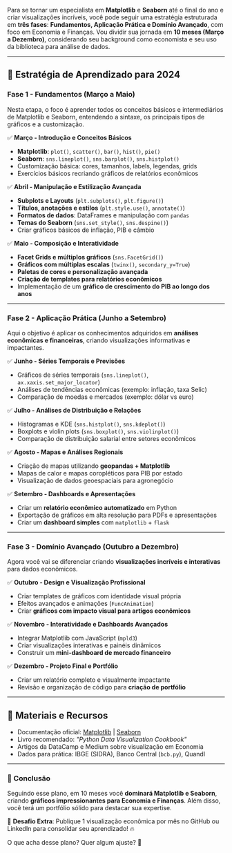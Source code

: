 Para se tornar um especialista em **Matplotlib** e **Seaborn** até o final do ano e criar visualizações incríveis, você pode seguir uma estratégia estruturada em **três fases**: **Fundamentos, Aplicação Prática e Domínio Avançado**, com foco em Economia e Finanças. Vou dividir sua jornada em **10 meses (Março a Dezembro)**, considerando seu background como economista e seu uso da biblioteca para análise de dados.

---

## 📌 **Estratégia de Aprendizado para 2024**

### **Fase 1 - Fundamentos (Março a Maio)**
Nesta etapa, o foco é aprender todos os conceitos básicos e intermediários de Matplotlib e Seaborn, entendendo a sintaxe, os principais tipos de gráficos e a customização.

✅ **Março - Introdução e Conceitos Básicos**
- **Matplotlib**: `plot()`, `scatter()`, `bar()`, `hist()`, `pie()`
- **Seaborn**: `sns.lineplot()`, `sns.barplot()`, `sns.histplot()`
- Customização básica: cores, tamanhos, labels, legendas, grids
- Exercícios básicos recriando gráficos de relatórios econômicos

✅ **Abril - Manipulação e Estilização Avançada**
- **Subplots e Layouts** (`plt.subplots()`, `plt.figure()`)
- **Títulos, anotações e estilos** (`plt.style.use()`, `annotate()`)
- **Formatos de dados**: DataFrames e manipulação com `pandas`
- **Temas do Seaborn** (`sns.set_style()`, `sns.despine()`)
- Criar gráficos básicos de inflação, PIB e câmbio

✅ **Maio - Composição e Interatividade**
- **Facet Grids e múltiplos gráficos** (`sns.FacetGrid()`)
- **Gráficos com múltiplas escalas** (`twinx()`, `secondary_y=True`)
- **Paletas de cores e personalização avançada**
- **Criação de templates para relatórios econômicos**
- Implementação de um **gráfico de crescimento do PIB ao longo dos anos**

---

### **Fase 2 - Aplicação Prática (Junho a Setembro)**
Aqui o objetivo é aplicar os conhecimentos adquiridos em **análises econômicas e financeiras**, criando visualizações informativas e impactantes.

✅ **Junho - Séries Temporais e Previsões**
- Gráficos de séries temporais (`sns.lineplot()`, `ax.xaxis.set_major_locator`)
- Análises de tendências econômicas (exemplo: inflação, taxa Selic)
- Comparação de moedas e mercados (exemplo: dólar vs euro)

✅ **Julho - Análises de Distribuição e Relações**
- Histogramas e KDE (`sns.histplot()`, `sns.kdeplot()`)
- Boxplots e violin plots (`sns.boxplot()`, `sns.violinplot()`)
- Comparação de distribuição salarial entre setores econômicos

✅ **Agosto - Mapas e Análises Regionais**
- Criação de mapas utilizando **geopandas + Matplotlib**
- Mapas de calor e mapas coropléticos para PIB por estado
- Visualização de dados geoespaciais para agronegócio

✅ **Setembro - Dashboards e Apresentações**
- Criar um **relatório econômico automatizado** em Python
- Exportação de gráficos em alta resolução para PDFs e apresentações
- Criar um **dashboard simples** com `matplotlib` + `flask`

---

### **Fase 3 - Domínio Avançado (Outubro a Dezembro)**
Agora você vai se diferenciar criando **visualizações incríveis e interativas** para dados econômicos.

✅ **Outubro - Design e Visualização Profissional**
- Criar templates de gráficos com identidade visual própria
- Efeitos avançados e animações (`FuncAnimation`)
- Criar **gráficos com impacto visual para artigos econômicos**

✅ **Novembro - Interatividade e Dashboards Avançados**
- Integrar Matplotlib com JavaScript (`mpld3`)
- Criar visualizações interativas e painéis dinâmicos
- Construir um **mini-dashboard de mercado financeiro**

✅ **Dezembro - Projeto Final e Portfólio**
- Criar um relatório completo e visualmente impactante
- Revisão e organização de código para **criação de portfólio**

---

## **📌 Materiais e Recursos**
- Documentação oficial: [Matplotlib](https://matplotlib.org/stable/contents.html) | [Seaborn](https://seaborn.pydata.org/)
- Livro recomendado: *"Python Data Visualization Cookbook"*
- Artigos da DataCamp e Medium sobre visualização em Economia
- Dados para prática: IBGE (SIDRA), Banco Central (`bcb.py`), Quandl

---

### **🚀 Conclusão**
Seguindo esse plano, em 10 meses você **dominará Matplotlib e Seaborn**, criando **gráficos impressionantes para Economia e Finanças**. Além disso, você terá um portfólio sólido para destacar sua expertise.

📢 **Desafio Extra**: Publique 1 visualização econômica por mês no GitHub ou LinkedIn para consolidar seu aprendizado! 🔥

O que acha desse plano? Quer algum ajuste? 🚀